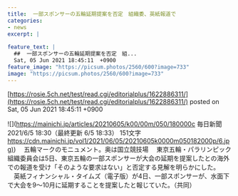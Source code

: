 ```yaml
---
title:  一部スポンサーの五輪延期提案を否定　組織委、英紙報道で  
categories:
- news
excerpt: |
  
feature_text: |
  ##  一部スポンサーの五輪延期提案を否定　組...
  Sat, 05 Jun 2021 18:45:11  +0900
feature_image: "https://picsum.photos/2560/600?image=733"
image: "https://picsum.photos/2560/600?image=733"
---
```


[https://rosie.5ch.net/test/read.cgi/editorialplus/1622886311/](https://rosie.5ch.net/test/read.cgi/editorialplus/1622886311/)
posted on Sat, 05 Jun 2021 18:45:11  +0900

<!--more-->

![](https://mainichi.jp/articles/20210605/k00/00m/050/180000c 毎日新聞 2021/6/5 18:30（最終更新 6/5 18:33） 151文字 [https://cdn.mainichi.jp/vol1/2021/06/05/20210605k0000m050182000p/6.jpg)](https://cdn.mainichi.jp/vol1/2021/06/05/20210605k0000m050182000p/6.jpg)) 　五輪マークのモニュメント。奥は国立競技場 　東京五輪・パラリンピック組織委員会は5日、東京五輪の一部スポンサーが大会の延期を提案したとの海外での報道を受け「そのような要求はない」と否定する見解を明らかにした。 　英紙フィナンシャル・タイムズ（電子版）が4日、一部スポンサーが、水面下で大会を9〜10月に延期することを提案したと報じていた。（共同）
